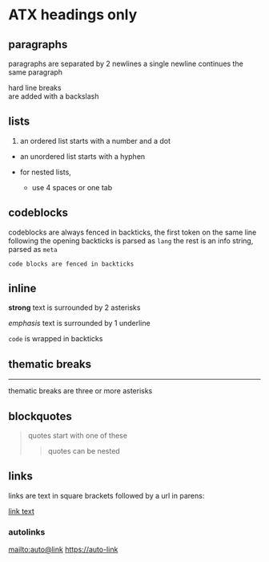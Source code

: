 # ATX headings only

## paragraphs

paragraphs are separated by 2 newlines
a single newline continues the same paragraph

hard line breaks\
are added with a backslash

## lists

1. an ordered list starts with a number and a dot

- an unordered list starts with a hyphen

- for nested lists,
  - use 4 spaces or one tab

## codeblocks

codeblocks are always fenced in backticks, the first token on the same line following the opening backticks is parsed as `lang` the rest is an info string, parsed as `meta`

```lang info-string
code blocks are fenced in backticks
```

## inline

**strong** text is surrounded by 2 asterisks

_emphasis_ text is surrounded by 1 underline

`code` is wrapped in backticks

## thematic breaks

---

thematic breaks are three or more asterisks

## blockquotes

> quotes start with one of these
>
> > quotes can be nested

## links

links are text in square brackets followed by a url in parens:

[link text](https://url)

### autolinks

<mailto:auto@link>
<https://auto-link>
